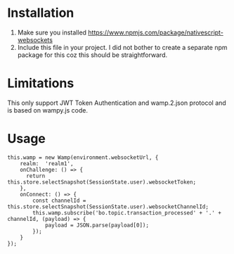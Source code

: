 # Installation

1. Make sure you installed https://www.npmjs.com/package/nativescript-websockets
2. Include this file in your project. I did not bother to create a separate npm package for this coz this should be straightforward.

# Limitations

This only support JWT Token Authentication and wamp.2.json protocol and is based on wampy.js code.

# Usage

```
this.wamp = new Wamp(environment.websocketUrl, {
    realm:  'realm1',
    onChallenge: () => {
      return this.store.selectSnapshot(SessionState.user).websocketToken;
    },
    onConnect: () => {
        const channelId = this.store.selectSnapshot(SessionState.user).websocketChannelId;
        this.wamp.subscribe('bo.topic.transaction_processed' + '.' + channelId, (payload) => {
            payload = JSON.parse(payload[0]);
        });
    }
});
```


